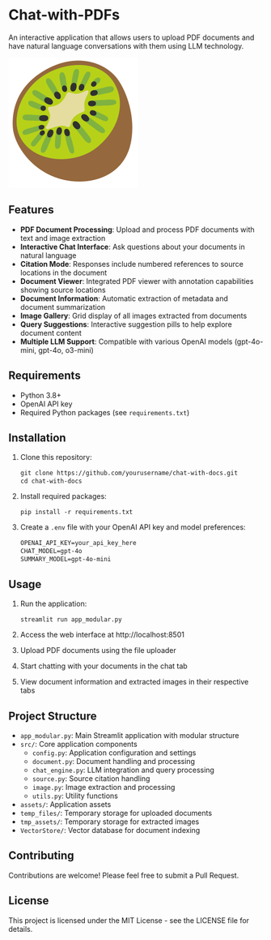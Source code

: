 # Chat-with-PDFs

An interactive application that allows users to upload PDF documents and have natural language conversations with them using LLM technology.

![Chat-with-PDFs Logo](assets/img/logo.svg)

## Features

- **PDF Document Processing**: Upload and process PDF documents with text and image extraction
- **Interactive Chat Interface**: Ask questions about your documents in natural language
- **Citation Mode**: Responses include numbered references to source locations in the document
- **Document Viewer**: Integrated PDF viewer with annotation capabilities showing source locations
- **Document Information**: Automatic extraction of metadata and document summarization
- **Image Gallery**: Grid display of all images extracted from documents
- **Query Suggestions**: Interactive suggestion pills to help explore document content
- **Multiple LLM Support**: Compatible with various OpenAI models (gpt-4o-mini, gpt-4o, o3-mini)

## Requirements

- Python 3.8+
- OpenAI API key
- Required Python packages (see `requirements.txt`)

## Installation

1. Clone this repository:
   ```
   git clone https://github.com/yourusername/chat-with-docs.git
   cd chat-with-docs
   ```

2. Install required packages:
   ```
   pip install -r requirements.txt
   ```

3. Create a `.env` file with your OpenAI API key and model preferences:
   ```
   OPENAI_API_KEY=your_api_key_here
   CHAT_MODEL=gpt-4o
   SUMMARY_MODEL=gpt-4o-mini
   ```

## Usage

1. Run the application:
   ```
   streamlit run app_modular.py
   ```

2. Access the web interface at http://localhost:8501

3. Upload PDF documents using the file uploader

4. Start chatting with your documents in the chat tab

5. View document information and extracted images in their respective tabs

## Project Structure

- `app_modular.py`: Main Streamlit application with modular structure
- `src/`: Core application components
  - `config.py`: Application configuration and settings
  - `document.py`: Document handling and processing
  - `chat_engine.py`: LLM integration and query processing
  - `source.py`: Source citation handling
  - `image.py`: Image extraction and processing
  - `utils.py`: Utility functions
- `assets/`: Application assets
- `temp_files/`: Temporary storage for uploaded documents
- `tmp_assets/`: Temporary storage for extracted images
- `VectorStore/`: Vector database for document indexing

## Contributing

Contributions are welcome! Please feel free to submit a Pull Request.

## License

This project is licensed under the MIT License - see the LICENSE file for details.